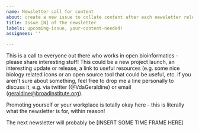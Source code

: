 ```yaml
---
name: Newsletter call for content
about: create a new issue to collate content after each newsletter release. 
title: Issue [N] of the newsletter
labels: upcoming-issue, your-content-needed!
assignees: ''

---
```


This is a call to everyone out there who works in open bioinformatics - please share interesting stuff! This could be a new project launch, an interesting update or release, a link to useful resources (e.g. some nice biology related icons or an open source tool that could be useful, etc. If you aren't sure about something, feel free to drop me a line personally to discuss it, e.g. via twitter (@VdaGeraldine) or email (geraldine@broadinstitute.org).

Promoting yourself or your workplace is totally okay here - this is literally what the newsletter is for, within reason!

The next newsletter will probably be [INSERT SOME TIME FRAME HERE]
